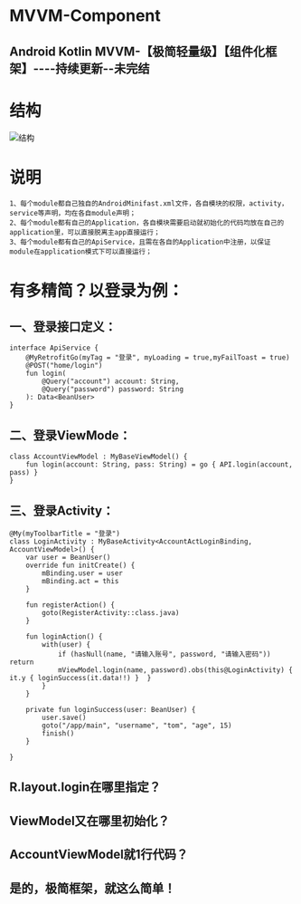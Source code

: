 # MVVM-Component
## Android Kotlin MVVM-【极简轻量级】【组件化框架】----持续更新--未完结

# 结构
![结构](https://user-images.githubusercontent.com/4067327/125152474-577f7880-e17f-11eb-8e94-8813379e2d53.jpg)
# 说明
    1、每个module都自己独自的AndroidMinifast.xml文件，各自模块的权限，activity，service等声明，均在各自module声明；
    2、每个module都有自己的Application，各自模块需要启动就初始化的代码均放在自己的application里，可以直接脱离主app直接运行；
    3、每个module都有自己的ApiService，且需在各自的Application中注册，以保证module在application模式下可以直接运行；
# 有多精简？以登录为例：
## 一、登录接口定义：
```
interface ApiService {
    @MyRetrofitGo(myTag = "登录", myLoading = true,myFailToast = true)
    @POST("home/login")
    fun login(
        @Query("account") account: String,
        @Query("password") password: String
    ): Data<BeanUser>
}
```
## 二、登录ViewMode：
```
class AccountViewModel : MyBaseViewModel() {
    fun login(account: String, pass: String) = go { API.login(account, pass) }
}
```
## 三、登录Activity：

```
@My(myToolbarTitle = "登录")
class LoginActivity : MyBaseActivity<AccountActLoginBinding, AccountViewModel>() {
    var user = BeanUser()
    override fun initCreate() {
        mBinding.user = user
        mBinding.act = this
    }

    fun registerAction() {
        goto(RegisterActivity::class.java)
    }

    fun loginAction() {
        with(user) {
            if (hasNull(name, "请输入账号", password, "请输入密码")) return
            mViewModel.login(name, password).obs(this@LoginActivity) {  it.y { loginSuccess(it.data!!) }  }
        }
    }

    private fun loginSuccess(user: BeanUser) {
        user.save()
        goto("/app/main", "username", "tom", "age", 15)
        finish()
    }

}
```
## R.layout.login在哪里指定？
## ViewModel又在哪里初始化？
## AccountViewModel就1行代码？
## 是的，极简框架，就这么简单！


